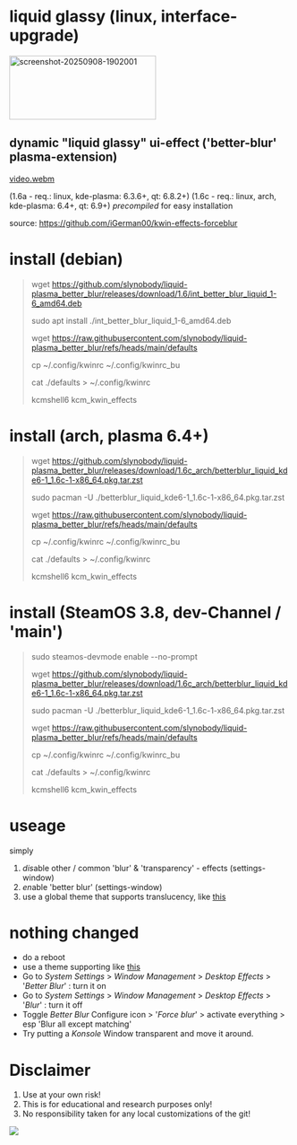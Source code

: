 # liquid glassy (linux, interface-upgrade)
<img width="262" height="114" alt="screenshot-20250908-1902001" src="https://github.com/user-attachments/assets/f3bc40d7-e854-4ae4-8c4f-f2a8738df662" />

## dynamic "liquid glassy" ui-effect ('better-blur' plasma-extension)
[video.webm](https://github.com/user-attachments/assets/ddb1f5be-c153-4187-a3bc-98f0710da18a)

(1.6a - req.: linux, kde-plasma: 6.3.6+, qt: 6.8.2+)
(1.6c - req.: linux, arch, kde-plasma: 6.4+, qt: 6.9+)
*precompiled* for easy installation

source: https://github.com/iGerman00/kwin-effects-forceblur

# install (debian)
> wget https://github.com/slynobody/liquid-plasma_better_blur/releases/download/1.6/int_better_blur_liquid_1-6_amd64.deb
> 
> sudo apt install ./int_better_blur_liquid_1-6_amd64.deb
> 
> wget https://raw.githubusercontent.com/slynobody/liquid-plasma_better_blur/refs/heads/main/defaults
>
> cp ~/.config/kwinrc ~/.config/kwinrc_bu
> 
> cat ./defaults > ~/.config/kwinrc
> 
> kcmshell6 kcm_kwin_effects

# install (arch, plasma 6.4+)
> wget https://github.com/slynobody/liquid-plasma_better_blur/releases/download/1.6c_arch/betterblur_liquid_kde6-1_1.6c-1-x86_64.pkg.tar.zst
> 
> sudo pacman -U ./betterblur_liquid_kde6-1_1.6c-1-x86_64.pkg.tar.zst
> 
> wget https://raw.githubusercontent.com/slynobody/liquid-plasma_better_blur/refs/heads/main/defaults
>
> cp ~/.config/kwinrc ~/.config/kwinrc_bu
> 
> cat ./defaults > ~/.config/kwinrc
> 
> kcmshell6 kcm_kwin_effects

# install (SteamOS 3.8, dev-Channel / 'main')
> sudo steamos-devmode enable --no-prompt
> 
> wget https://github.com/slynobody/liquid-plasma_better_blur/releases/download/1.6c_arch/betterblur_liquid_kde6-1_1.6c-1-x86_64.pkg.tar.zst
> 
> sudo pacman -U ./betterblur_liquid_kde6-1_1.6c-1-x86_64.pkg.tar.zst
> 
> wget https://raw.githubusercontent.com/slynobody/liquid-plasma_better_blur/refs/heads/main/defaults
>
> cp ~/.config/kwinrc ~/.config/kwinrc_bu
> 
> cat ./defaults > ~/.config/kwinrc
> 
> kcmshell6 kcm_kwin_effects

# useage
simply 
1. *dis*able other / common 'blur' & 'transparency' - effects (settings-window)
2. *en*able 'better blur' (settings-window)
3. use a global theme that supports translucency, like [this](https://github.com/vinceliuice/MacTahoe-kde)

# nothing changed
* do a reboot
* use a theme supporting like [this](https://github.com/vinceliuice/MacTahoe-kde)
* Go to *System Settings* > *Window Management* > *Desktop Effects* > '*Better Blur*' : turn it on
* Go to *System Settings* > *Window Management* > *Desktop Effects* > '*Blur*' : turn it off
* Toggle *Better Blur* Configure icon > '*Force blur*' > activate everything > esp 'Blur all except matching'
* Try putting a *Konsole* Window transparent and move it around.

# Disclaimer
1. Use at your own risk!
2. This is for educational and research purposes only!
3. No responsibility taken for any local customizations of the git!


<a href="https://artsandculture.google.com/experiment/viola-the-bird/nAEJVwNkp-FnrQ?cp=e30."><img src="https://images.pling.com/img/00/00/78/78/79/2160403/proxy-image1.jpeg"/></a>
